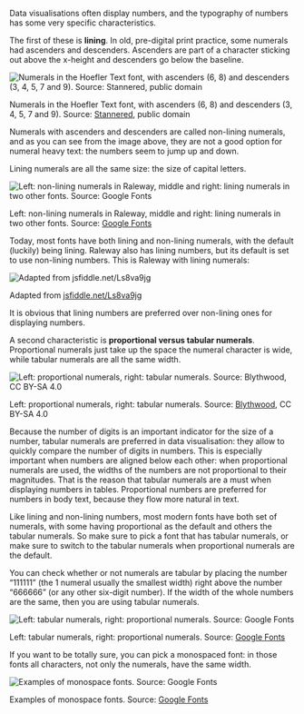 Data visualisations often display numbers, and the typography of numbers has some very specific characteristics.

The first of these is **lining**. In old, pre-digital print practice, some numerals had ascenders and descenders. Ascenders are part of a character sticking out above the x-height and descenders go below the baseline.

![Numerals in the Hoefler Text font, with ascenders (6, 8) and descenders (3, 4, 5, 7 and 9). Source: [Stannered](https://commons.wikimedia.org/wiki/File:Mediaevalziffern.svg), public domain](Typography%20and%20the%20design%20of%20text%20elements%203d739b7b83f2405290637ce3d7a4a814/1280px-Mediaevalziffern.svg.png)

Numerals in the Hoefler Text font, with ascenders (6, 8) and descenders (3, 4, 5, 7 and 9). Source: [Stannered](https://commons.wikimedia.org/wiki/File:Mediaevalziffern.svg), public domain

Numerals with ascenders and descenders are called non-lining numerals, and as you can see from the image above, they are not a good option for numeral heavy text: the numbers seem to jump up and down.

Lining numerals are all the same size: the size of capital letters.

![Left: non-lining numerals in Raleway, middle and right: lining numerals in two other fonts. Source: [Google Fonts](https://fonts.google.com/?preview.text=ABCD%20123456789&preview.text_type=custom&category=Sans+Serif&vfonly=true)](Typography%20and%20the%20design%20of%20text%20elements%203d739b7b83f2405290637ce3d7a4a814/lining-non-lining.png)

Left: non-lining numerals in Raleway, middle and right: lining numerals in two other fonts. Source: [Google Fonts](https://fonts.google.com/?preview.text=ABCD%20123456789&preview.text_type=custom&category=Sans+Serif&vfonly=true)

Today, most fonts have both lining and non-lining numerals, with the default (luckily) being lining. Raleway also has lining numbers, but its default is set to use non-lining numbers. This is Raleway with lining numerals:

![Adapted from [jsfiddle.net/Ls8va9jg](https://jsfiddle.net/Ls8va9jg/)](Typography%20and%20the%20design%20of%20text%20elements%203d739b7b83f2405290637ce3d7a4a814/raleway-lining.png)

Adapted from [jsfiddle.net/Ls8va9jg](https://jsfiddle.net/Ls8va9jg/)

It is obvious that lining numbers are preferred over non-lining ones for displaying numbers.

A second characteristic is **proportional versus tabular numerals**. Proportional numerals just take up the space the numeral character is wide, while tabular numerals are all the same width.

![Left: proportional numerals, right: tabular numerals. Source: [Blythwood](https://commons.wikimedia.org/wiki/File:Proportional_%26_tabular_figures.png), CC BY-SA 4.0](Typography%20and%20the%20design%20of%20text%20elements%203d739b7b83f2405290637ce3d7a4a814/Proportional__tabular_figures.png)

Left: proportional numerals, right: tabular numerals. Source: [Blythwood](https://commons.wikimedia.org/wiki/File:Proportional_%26_tabular_figures.png), CC BY-SA 4.0

Because the number of digits is an important indicator for the size of a number, tabular numerals are preferred in data visualisation: they allow to quickly compare the number of digits in numbers. This is especially important when numbers are aligned below each other: when proportional numerals are used, the widths of the numbers are not proportional to their magnitudes. That is the reason that tabular numerals are a must when displaying numbers in tables. Proportional numbers are preferred for numbers in body text, because they flow more natural in text.

Like lining and non-lining numbers, most modern fonts have both set of numerals, with some having proportional as the default and others the tabular numerals. So make sure to pick a font that has tabular numerals, or make sure to switch to the tabular numerals when proportional numerals are the default.

You can check whether or not numerals are tabular by placing the number “111111” (the 1 numeral usually the smallest width) right above the number “666666” (or any other six-digit number). If the width of the whole numbers are the same, then you are using tabular numerals.

![Left: tabular numerals, right: proportional numerals. Source: [Google Fonts](https://fonts.google.com/?preview.text=111111111111%20666666666666&preview.text_type=custom)](Typography%20and%20the%20design%20of%20text%20elements%203d739b7b83f2405290637ce3d7a4a814/tabular-vs-proportional-numerals.png)

Left: tabular numerals, right: proportional numerals. Source: [Google Fonts](https://fonts.google.com/?preview.text=111111111111%20666666666666&preview.text_type=custom)

If you want to be totally sure, you can pick a monospaced font: in those fonts all characters, not only the numerals, have the same width.

![Examples of monospace fonts. Source: [Google Fonts](https://fonts.google.com/?category=Monospace&preview.text_type=custom&preview.text=ABCD%20abcd%201234%205678%20WXYZ%20efgh%200123%20KLMN%20wxyz&preview.size=44)](Typography%20and%20the%20design%20of%20text%20elements%203d739b7b83f2405290637ce3d7a4a814/monospace.png)

Examples of monospace fonts. Source: [Google Fonts](https://fonts.google.com/?category=Monospace&preview.text_type=custom&preview.text=ABCD%20abcd%201234%205678%20WXYZ%20efgh%200123%20KLMN%20wxyz&preview.size=44)